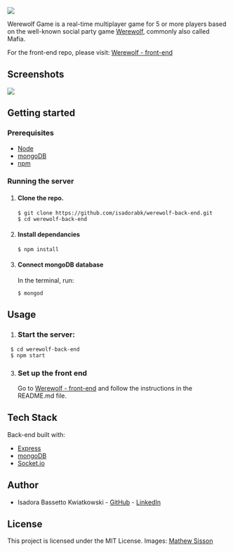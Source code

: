 ![](https://user-images.githubusercontent.com/35597953/44788599-c3050700-ab9a-11e8-8c41-235807f90157.png)



Werewolf Game is a real-time multiplayer game for 5 or more players based on the well-known social party game [Werewolf](https://en.wikipedia.org/wiki/Mafia_(party_game)), commonly also called Mafia.

For the front-end repo, please visit: [Werewolf - front-end](https://github.com/isadorabk/werewolf-front-end)




## Screenshots

![](https://user-images.githubusercontent.com/35597953/44788060-47568a80-ab99-11e8-9c53-3be04ef2341e.png)




## Getting started

### Prerequisites

- [Node](https://nodejs.org/en/)
- [mongoDB](https://www.mongodb.com/)
- [npm](https://www.npmjs.com/)



### Running the server

1. #### Clone the repo.

   ```
   $ git clone https://github.com/isadorabk/werewolf-back-end.git  
   $ cd werewolf-back-end
   ```

2. #### Install dependancies

   ```
   $ npm install
   ```

3. #### Connect mongoDB database

   In the terminal, run:

   ```
   $ mongod
   ```



## Usage

1. ### Start the server:

```
 $ cd werewolf-back-end  
 $ npm start
```


3. ### Set up the front end

   Go to [Werewolf - front-end](https://github.com/isadorabk/werewolf-front-end) and follow the instructions in the README.md file.


## Tech Stack

Back-end built with:

- [Express](https://koajs.com/)
- [mongoDB](https://www.mongodb.com/)
- [Socket.io](https://socket.io/)



## Author

- Isadora Bassetto Kwiatkowski - [GitHub](https://github.com/isadorabk) - [LinkedIn](https://www.linkedin.com/in/isadora-bassetto-kwiatkowski/)




## License

This project is licensed under the MIT License.
Images: [Mathew Sisson](https://www.mathewsisson.com/)
